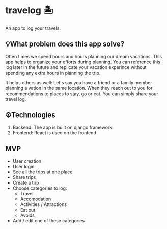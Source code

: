 # travelog 🏝

An app to log your travels.

## 💡What problem does this app solve?

Often times we spend hours and hours planning our dream vacations. This app helps to organize your efforts during planning. You can reference this log later in the future and replicate your vacation experince without spending any extra hours in planning the trip.

It helps others as well:
Let's say you have a friend or a family member planning a vation in the same location. When they reach out to you for recommendations to places to stay, go or eat. You can simply share your travel log.

## ⚙️Technologies

1. Backend:
   The app is built on django framework.
2. Frontend:
   React is used on the frontend

## MVP

- User creation
- User login
- See all the trips at one place
- Share trips
- Create a trip
- Choose categories to log:
  - Travel
  - Accomodation
  - Activities / Attractions
  - Eat out
  - Avoids
- Add / edit one of these categories
